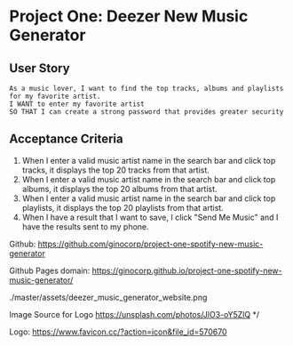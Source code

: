 # Project One: Deezer New Music Generator

## User Story

```
As a music lover, I want to find the top tracks, albums and playlists for my favorite artist.
I WANT to enter my favorite artist 
SO THAT I can create a strong password that provides greater security
```

## Acceptance Criteria

1. When I enter a valid music artist name in the search bar and click top tracks, it displays the top 20 tracks from that artist.
2. When I enter a valid music artist name in the search bar and click top albums, it displays the top 20 albums from that artist.
3. When I enter a valid music artist name in the search bar and click top playlists, it displays the top 20 playlists from that artist.
4. When I have a result that I want to save, I click "Send Me Music" and I have the results sent to my phone.


Github: https://github.com/ginocorp/project-one-spotify-new-music-generator

Github Pages domain: https://ginocorp.github.io/project-one-spotify-new-music-generator/

./master/assets/deezer_music_generator_website.png

Image Source for Logo https://unsplash.com/photos/JlO3-oY5ZlQ */

Logo: https://www.favicon.cc/?action=icon&file_id=570670